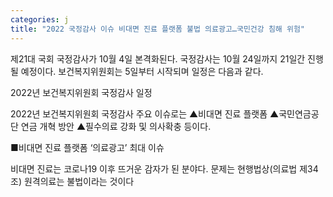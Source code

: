 ```yaml
---
categories: j
title: "2022 국정감사 이슈 비대면 진료 플랫폼 불법 의료광고…국민건강 침해 위험"
---
```

제21대 국회 국정감사가 10월 4일 본격화된다. 국정감사는 10월 24일까지 21일간 진행될 예정이다. 보건복지위원회는 5일부터 시작되며 일정은 다음과 같다.



2022년 보건복지위원회 국정감사 일정



2022년 보건복지위원회 국정감사 주요 이슈로는 ▲비대면 진료 플랫폼 ▲국민연금공단 연금 개혁 방안 ▲필수의료 강화 및 의사확충 등이다.

■비대면 진료 플랫폼 &lsquo;의료광고&rsquo; 최대 이슈

비대면 진료는 코로나19 이후 뜨거운 감자가 된 분야다. 문제는 현행법상(의료법 제34조) 원격의료는 불법이라는 것이다